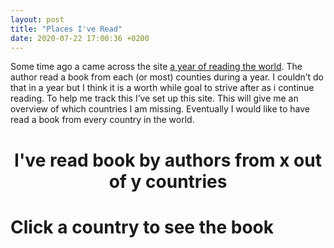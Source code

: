 ```yaml
---
layout: post
title: "Places I've Read"
date: 2020-07-22 17:00:36 +0200
---
```


Some time ago a came across the site [a year of reading the world](https://ayearofreadingtheworld.com/thelist/). The author read a book from each (or most) counties during a year. I couldn’t do that in a year but I think it is a worth while goal to strive after as i continue reading. To help me track this I’ve set up this site. This will give me an overview of which countries I am missing. Eventually I would like to have read a book from every country in the world.

<head>
    <script src="https://d3js.org/d3.v4.min.js" charset="utf-8"></script>
</head>


<center>
    <h1 id="vizTitle">I've read book by authors from <span class="been">x</span> out of <span class="notBeen">y</span> countries</h1>
</center>

<center>
    <div class="svg-container" id='places-ive-read'></div>
</center>


<div id="bookTitleContainer"><h1>Click a <span class="fancy-text">country</span> to see the book</h1></div>
<div id="countryListContainer"></div>

<link rel="stylesheet" href="../../../../css/places-ive-read.css">
<script type='text/javascript'  src='../../../../js/places-ive-read/places-ive-read.js'></script>